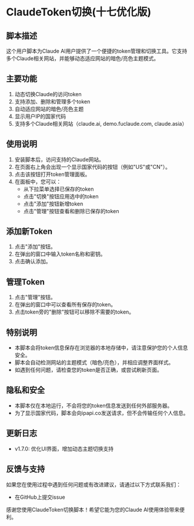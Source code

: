 # ClaudeToken切换(十七优化版)

## 脚本描述
这个用户脚本为Claude AI用户提供了一个便捷的token管理和切换工具。它支持多个Claude相关网站，并能够动态适应网站的暗色/亮色主题模式。

## 主要功能
1. 动态切换Claude的访问token
2. 支持添加、删除和管理多个token
3. 自动适应网站的暗色/亮色主题
4. 显示用户IP的国家代码
5. 支持多个Claude相关网站（claude.ai, demo.fuclaude.com, claude.asia）

## 使用说明
1. 安装脚本后，访问支持的Claude网站。
2. 在页面右上角会出现一个显示国家代码的按钮（例如"US"或"CN"）。
3. 点击该按钮打开token管理面板。
4. 在面板中，您可以：
   - 从下拉菜单选择已保存的token
   - 点击"切换"按钮应用选中的token
   - 点击"添加"按钮新增token
   - 点击"管理"按钮查看和删除已保存的token

## 添加新Token
1. 点击"添加"按钮。
2. 在弹出的窗口中输入token名称和密钥。
3. 点击确认添加。

## 管理Token
1. 点击"管理"按钮。
2. 在弹出的窗口中可以查看所有保存的token。
3. 点击token旁的"删除"按钮可以移除不需要的token。

## 特别说明
- 本脚本会将token信息保存在浏览器的本地存储中，请注意保护您的个人信息安全。
- 脚本会自动检测网站的主题模式（暗色/亮色），并相应调整界面样式。
- 如遇到任何问题，请检查您的token是否正确，或尝试刷新页面。

## 隐私和安全
- 本脚本仅在本地运行，不会将您的token信息发送到任何外部服务器。
- 为了显示国家代码，脚本会向ipapi.co发送请求，但不会传输任何个人信息。

## 更新日志
- v1.7.0: 优化UI界面，增加动态主题切换支持

## 反馈与支持
如果您在使用过程中遇到任何问题或有改进建议，请通过以下方式联系我们：
- 在GitHub上提交issue


感谢您使用ClaudeToken切换脚本！希望它能为您的Claude AI使用体验带来便利。
